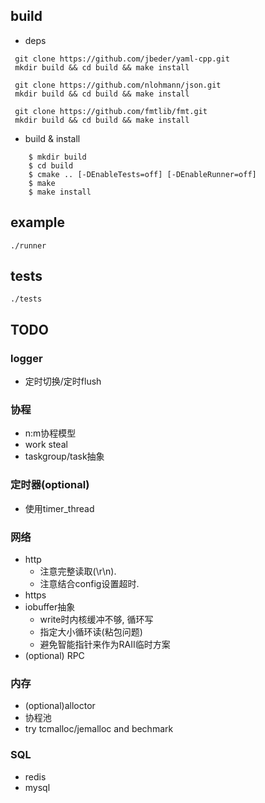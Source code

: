 ## build
- deps
``` shell
 git clone https://github.com/jbeder/yaml-cpp.git
 mkdir build && cd build && make install

 git clone https://github.com/nlohmann/json.git
 mkdir build && cd build && make install

 git clone https://github.com/fmtlib/fmt.git
 mkdir build && cd build && make install
```
- build & install
```
    $ mkdir build
    $ cd build
    $ cmake .. [-DEnableTests=off] [-DEnableRunner=off]
    $ make
    $ make install
```

## example
    ./runner
## tests
    ./tests

## TODO
### logger
- 定时切换/定时flush
### 协程
- n:m协程模型
- work steal
- taskgroup/task抽象
### 定时器(optional)
- 使用timer_thread
### 网络
- http
    - 注意完整读取(\r\n).
    - 注意结合config设置超时.
- https
- iobuffer抽象
    - write时内核缓冲不够, 循环写
    - 指定大小循环读(粘包问题)
    - 避免智能指针来作为RAII临时方案
- (optional) RPC
### 内存
- (optional)alloctor
- 协程池
- try tcmalloc/jemalloc and bechmark
### SQL
- redis
- mysql
